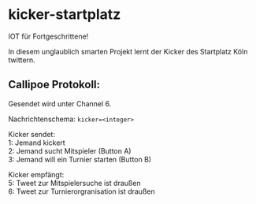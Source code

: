 # kicker-startplatz

IOT für Fortgeschrittene!

In diesem unglaublich smarten Projekt lernt der Kicker des Startplatz Köln twittern.


## Callipoe Protokoll:

Gesendet wird unter Channel 6.

Nachrichtenschema: `kicker=<integer>`  

Kicker sendet:  
1:  Jemand kickert  
2:  Jemand sucht Mitspieler (Button A)  
3:  Jemand will ein Turnier starten (Button B)  
  
Kicker empfängt:  
5:  Tweet zur Mitspielersuche ist draußen  
6:  Tweet zur Turnierorgranisation ist draußen  
